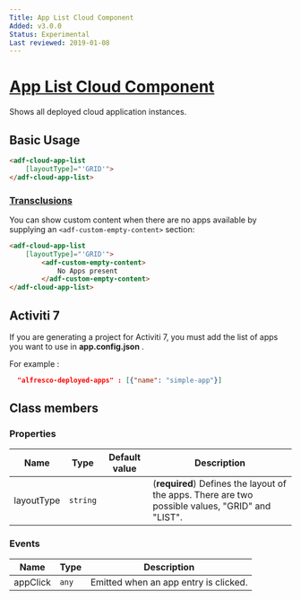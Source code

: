 ```yaml
---
Title: App List Cloud Component
Added: v3.0.0
Status: Experimental
Last reviewed: 2019-01-08
---
```


# [App List Cloud Component](../../../lib/process-services-cloud/src/lib/app/components/app-list-cloud.component.ts "Defined in app-list-cloud.component.ts")

Shows all deployed cloud application instances.

## Basic Usage

```html
<adf-cloud-app-list 
    [layoutType]="'GRID'">
</adf-cloud-app-list>
```

### [Transclusions](../../user-guide/transclusion.md)

You can show custom content when there are no apps available by supplying an
`<adf-custom-empty-content>` section:

```html
<adf-cloud-app-list
    [layoutType]="'GRID'">
        <adf-custom-empty-content>
            No Apps present
        </adf-custom-empty-content>
</adf-cloud-app-list>
```

## Activiti 7

If you are generating a project for Activiti 7, you must add the list of apps you want to use in **app.config.json** .

For example :

```json
  "alfresco-deployed-apps" : [{"name": "simple-app"}]
```

## Class members

### Properties

| Name | Type | Default value | Description |
| ---- | ---- | ------------- | ----------- |
| layoutType | `string` |  | (**required**) Defines the layout of the apps. There are two possible values, "GRID" and "LIST". |

### Events

| Name | Type | Description |
| ---- | ---- | ----------- |
| appClick | `any` | Emitted when an app entry is clicked. |
